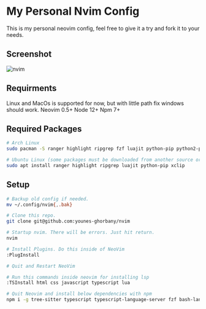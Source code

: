 # My Personal Nvim Config
This is my personal neovim config, feel free to give it a try and fork it to your needs.

## Screenshot
![nvim](https://github.com/younes-ghorbany/nvim/blob/main/assets/images/nvim-screenshot.png "nvim")

## Requirments
Linux and MacOs is supported for now, but with little path fix windows should work.
Neovim 0.5+
Node 12+
Npm 7+

## Required Packages
```sh
# Arch Linux
sudo pacman -S ranger highlight ripgrep fzf luajit python-pip python2-pip xclip python-nvim ueberzug

# Ubuntu Linux (some packages must be downloaded from another source or etc.)
sudo apt install ranger highlight ripgrep luajit python-pip xclip 
```

## Setup
```sh
# Backup old config if needed.
mv ~/.config/nvim{,.bak}

# Clone this repo.
git clone git@github.com:younes-ghorbany/nvim

# Startup nvim. There will be errors. Just hit return.
nvim

# Install Plugins. Do this inside of NeoVim
:PlugInstall

# Quit and Restart NeoVim

# Run this commands inside neovim for installing lsp
:TSInstall html css javascript typescript lua

# Quit Neovim and install below dependencies with npm
npm i -g tree-sitter typescript typescript-language-server fzf bash-language-server vscode-langservers-extracted vim-language-server neovim vscode-html-languageserver-bin vscode-css-languageserver-bin
```
